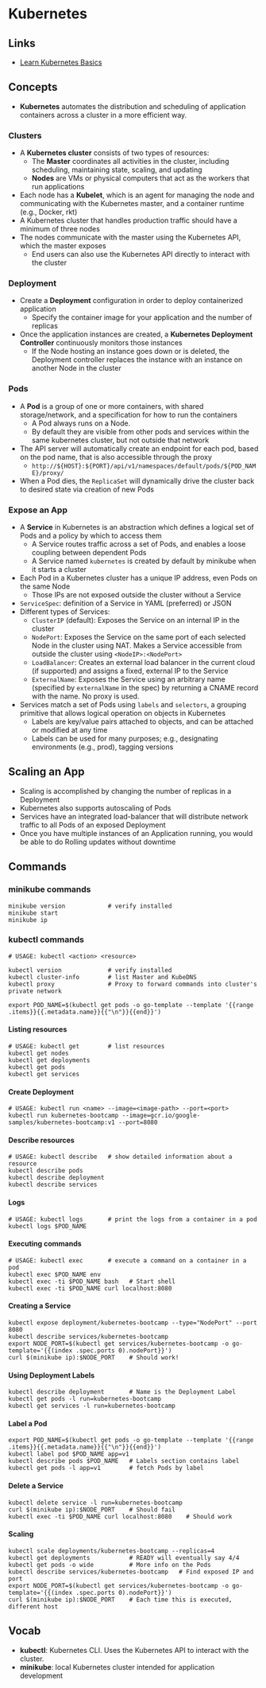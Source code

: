 # Kubernetes

## Links

* [Learn Kubernetes Basics](https://kubernetes.io/docs/tutorials/kubernetes-basics/)

## Concepts

* **Kubernetes** automates the distribution and scheduling of application containers across a cluster in a more efficient way.

### Clusters

* A **Kubernetes cluster** consists of two types of resources:
  - The **Master** coordinates all activities in the cluster, including scheduling, maintaining state, scaling, and updating
  - **Nodes** are VMs or physical computers that act as the workers that run applications
* Each node has a **Kubelet**, which is an agent for managing the node and communicating with the Kubernetes master, and a container runtime (e.g., Docker, rkt)
* A Kubernetes cluster that handles production traffic should have a minimum of three nodes
* The nodes communicate with the master using the Kubernetes API, which the master exposes
  - End users can also use the Kubernetes API directly to interact with the cluster

### Deployment

* Create a **Deployment** configuration in order to deploy containerized application
  - Specify the container image for your application and the number of replicas
* Once the application instances are created, a **Kubernetes Deployment Controller** continuously monitors those instances
  - If the Node hosting an instance goes down or is deleted, the Deployment controller replaces the instance with an instance on another Node in the cluster

### Pods

* A **Pod** is a group of one or more containers, with shared storage/network, and a specification for how to run the containers
  - A Pod always runs on a Node.
  - By default they are visible from other pods and services within the same kubernetes cluster, but not outside that network
* The API server will automatically create an endpoint for each pod, based on the pod name, that is also accessible through the proxy
  - `http://${HOST}:${PORT}/api/v1/namespaces/default/pods/${POD_NAME}/proxy/`
* When a Pod dies, the `ReplicaSet` will dynamically drive the cluster back to desired state via creation of new Pods

### Expose an App

* A **Service** in Kubernetes is an abstraction which defines a logical set of Pods and a policy by which to access them
  - A Service routes traffic across a set of Pods, and enables a loose coupling between dependent Pods
  - A Service named `kubernetes` is created by default by minikube when it starts a cluster
* Each Pod in a Kubernetes cluster has a unique IP address, even Pods on the same Node
  - Those IPs are not exposed outside the cluster without a Service
* `ServiceSpec`: definition of a Service in YAML (preferred) or JSON
* Different types of Services:
  - `ClusterIP` (default): Exposes the Service on an internal IP in the cluster
  - `NodePort`: Exposes the Service on the same port of each selected Node in the cluster using NAT. Makes a Service accessible from outside the cluster using `<NodeIP>:<NodePort>`
  - `LoadBalancer`: Creates an external load balancer in the current cloud (if supported) and assigns a fixed, external IP to the Service
  - `ExternalName`: Exposes the Service using an arbitrary name (specified by `externalName` in the spec) by returning a CNAME record with the name. No proxy is used.
* Services match a set of Pods using `labels` and `selectors`, a grouping primitive that allows logical operation on objects in Kubernetes
  - Labels are key/value pairs attached to objects, and can be attached or modified at any time
  - Labels can be used for many purposes; e.g., designating environments (e.g., prod), tagging versions

## Scaling an App

* Scaling is accomplished by changing the number of replicas in a Deployment
* Kubernetes also supports autoscaling of Pods
* Services have an integrated load-balancer that will distribute network traffic to all Pods of an exposed Deployment
* Once you have multiple instances of an Application running, you would be able to do Rolling updates without downtime

## Commands

### minikube commands

```shell
minikube version            # verify installed
minikube start
minikube ip
```

### kubectl commands

```shell
# USAGE: kubectl <action> <resource>

kubectl version             # verify installed
kubectl cluster-info        # list Master and KubeDNS
kubectl proxy               # Proxy to forward commands into cluster's private network

export POD_NAME=$(kubectl get pods -o go-template --template '{{range .items}}{{.metadata.name}}{{"\n"}}{{end}}')
```

#### Listing resources

```shell
# USAGE: kubectl get        # list resources
kubectl get nodes
kubectl get deployments
kubectl get pods
kubectl get services
```

#### Create Deployment

```shell
# USAGE: kubectl run <name> --image=<image-path> --port=<port>
kubectl run kubernetes-bootcamp --image=gcr.io/google-samples/kubernetes-bootcamp:v1 --port=8080
```

#### Describe resources

```shell
# USAGE: kubectl describe   # show detailed information about a resource
kubectl describe pods
kubectl describe deployment
kubectl describe services
```

#### Logs

```shell
# USAGE: kubectl logs       # print the logs from a container in a pod
kubectl logs $POD_NAME
```

#### Executing commands

```shell
# USAGE: kubectl exec       # execute a command on a container in a pod
kubectl exec $POD_NAME env
kubectl exec -ti $POD_NAME bash   # Start shell
kubectl exec -ti $POD_NAME curl localhost:8080
```

#### Creating a Service

```shell
kubectl expose deployment/kubernetes-bootcamp --type="NodePort" --port 8080
kubectl describe services/kubernetes-bootcamp
export NODE_PORT=$(kubectl get services/kubernetes-bootcamp -o go-template='{{(index .spec.ports 0).nodePort}}')
curl $(minikube ip):$NODE_PORT    # Should work!
```

#### Using Deployment Labels

```shell
kubectl describe deployment       # Name is the Deployment Label
kubectl get pods -l run=kubernetes-bootcamp
kubectl get services -l run=kubernetes-bootcamp
```

#### Label a Pod

```shell
export POD_NAME=$(kubectl get pods -o go-template --template '{{range .items}}{{.metadata.name}}{{"\n"}}{{end}}')
kubectl label pod $POD_NAME app=v1
kubectl describe pods $POD_NAME   # Labels section contains label
kubectl get pods -l app=v1        # fetch Pods by label
```

#### Delete a Service

```shell
kubectl delete service -l run=kubernetes-bootcamp
curl $(minikube ip):$NODE_PORT    # Should fail
kubectl exec -ti $POD_NAME curl localhost:8080    # Should work
```

#### Scaling

```shell
kubectl scale deployments/kubernetes-bootcamp --replicas=4
kubectl get deployments           # READY will eventually say 4/4
kubectl get pods -o wide          # More info on the Pods
kubectl describe services/kubernetes-bootcamp   # Find exposed IP and port
export NODE_PORT=$(kubectl get services/kubernetes-bootcamp -o go-template='{{(index .spec.ports 0).nodePort}}')
curl $(minikube ip):$NODE_PORT    # Each time this is executed, different host
```


## Vocab

* **kubectl**: Kubernetes CLI. Uses the Kubernetes API to interact with the cluster.
* **minikube**: local Kubernetes cluster intended for application development
